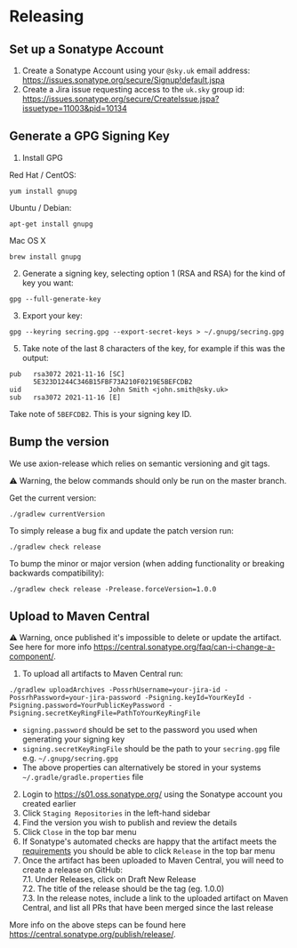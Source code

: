 # Releasing

## Set up a Sonatype Account

1. Create a Sonatype Account using your `@sky.uk` email address: https://issues.sonatype.org/secure/Signup!default.jspa
2. Create a Jira issue requesting access to the `uk.sky` group id: https://issues.sonatype.org/secure/CreateIssue.jspa?issuetype=11003&pid=10134

## Generate a GPG Signing Key

1. Install GPG

Red Hat / CentOS:
```shell
yum install gnupg
```

Ubuntu / Debian:
```shell
apt-get install gnupg
```

Mac OS X
```shell
brew install gnupg
```

2. Generate a signing key, selecting option 1 (RSA and RSA) for the kind of key you want:

```shell
gpg --full-generate-key
```

3. Export your key:

```shell
gpg --keyring secring.gpg --export-secret-keys > ~/.gnupg/secring.gpg
```

5. Take note of the last 8 characters of the key, for example if this was the output:

```shell
pub   rsa3072 2021-11-16 [SC]
      5E323D1244C346B15FBF73A210F0219E5BEFCDB2
uid                      John Smith <john.smith@sky.uk>
sub   rsa3072 2021-11-16 [E]
```

Take note of `5BEFCDB2`. This is your signing key ID.

## Bump the version

We use axion-release which relies on semantic versioning and git tags.

:warning: Warning, the below commands should only be run on the master branch.

Get the current version:
```shell
./gradlew currentVersion
```

To simply release a bug fix and update the patch version run:
```shell
./gradlew check release
```

To bump the minor or major version (when adding functionality or breaking backwards compatibility):
```shell
./gradlew check release -Prelease.forceVersion=1.0.0
```

## Upload to Maven Central

:warning: Warning, once published it's impossible to delete or update the artifact. See here for more info 
https://central.sonatype.org/faq/can-i-change-a-component/.

1. To upload all artifacts to Maven Central run:

```shell
./gradlew uploadArchives -PossrhUsername=your-jira-id -PossrhPassword=your-jira-password -Psigning.keyId=YourKeyId -Psigning.password=YourPublicKeyPassword -Psigning.secretKeyRingFile=PathToYourKeyRingFile
```

- `signing.password` should be set to the password you used when generating your signing key
- `signing.secretKeyRingFile` should be the path to your `secring.gpg` file e.g. `~/.gnupg/secring.gpg`
- The above properties can alternatively be stored in your systems `~/.gradle/gradle.properties` file

2. Login to https://s01.oss.sonatype.org/ using the Sonatype account you created earlier
3. Click `Staging Repositories` in the left-hand sidebar
4. Find the version you wish to publish and review the details
5. Click `Close` in the top bar menu
6. If Sonatype's automated checks are happy that the artifact meets the
[requirements](https://central.sonatype.org/publish/requirements/) you should be able to click `Release` in the top bar
menu
7. Once the artifact has been uploaded to Maven Central, you will need to create a release on GitHub:  
7.1. Under Releases, click on Draft New Release  
7.2. The title of the release should be the tag (eg. 1.0.0)  
7.3. In the release notes, include a link to the uploaded artifact on Maven Central, and list all PRs that have been merged since the last release

More info on the above steps can be found here https://central.sonatype.org/publish/release/.
